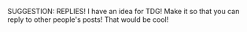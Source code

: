 SUGGESTION: REPLIES! I have an idea for TDG! Make it so that you can reply to other people's posts! That would be cool!